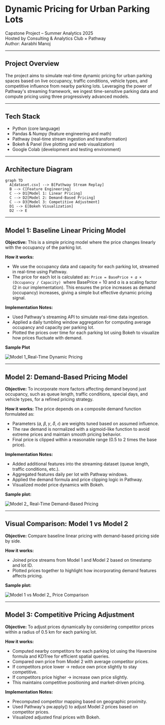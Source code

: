 # Dynamic Pricing for Urban Parking Lots

Capstone Project – Summer Analytics 2025  
Hosted by Consulting & Analytics Club × Pathway  
Author: Aarabhi Manoj  

---

## Project Overview

The project aims to simulate real-time dynamic pricing for urban parking spaces based on live occupancy, traffic conditions, vehicle types, and competitive influence from nearby parking lots. Leveraging the power of Pathway's streaming framework, we ingest time-sensitive parking data and compute pricing using three progressively advanced models.

---

## Tech Stack

- Python (core language)
- Pandas & Numpy (feature engineering and math)
- Pathway (real-time stream ingestion and transformation)
- Bokeh & Panel (live plotting and web visualization)
- Google Colab (development and testing environment)

---

## Architecture Diagram

```mermaid
graph TD
  A[dataset.csv] --> B[Pathway Stream Replay]
  B --> C[Feature Engineering]
  C --> D1[Model 1: Linear Pricing]
  C --> D2[Model 2: Demand-Based Pricing]
  C --> D3[Model 3: Competitive Adjustment]
  D1 --> E[Bokeh Visualization]
  D2 --> E
```
---
## Model 1: Baseline Linear Pricing Model
**Objective:**
This is a simple pricing model where the price changes linearly with the occupancy of the parking lot.

**How it works:**
- We use the occupancy data and capacity for each parking lot, streamed in real-time using Pathway.
- The price for each lot is calculated as:
```Price = BasePrice + 𝛼 × (Occupancy / Capacity)```
​
where BasePrice = 10 and α is a scaling factor (2 in our implementation).
This ensures the price increases as demand (occupancy) increases, giving a simple but effective dynamic pricing signal.

**Implementation Notes:**
- Used Pathway's streaming API to simulate real-time data ingestion.
- Applied a daily tumbling window aggregation for computing average occupancy and capacity per parking lot.
- Plotted the prices over time for each parking lot using Bokeh to visualize how prices fluctuate with demand.

**Sample Plot**

![Model 1_Real-Time Dynamic Pricing](https://github.com/user-attachments/assets/7589eaf9-76f8-450c-9d5c-25fe554f1bba)

---

## Model 2: Demand-Based Pricing Model
**Objective:**
To incorporate more factors affecting demand beyond just occupancy, such as queue length, traffic conditions, special days, and vehicle types, for a refined pricing strategy.

**How it works:**
The price depends on a composite demand function formulated as:


- Parameters (𝛼, 𝛽, 𝛾, 𝛿, 𝜖) are weights tuned based on assumed influence.
- The raw demand is normalized with a sigmoid-like function to avoid extreme prices and maintain smooth pricing behavior.
- Final price is clipped within a reasonable range (0.5 to 2 times the base price).

**Implementation Notes:**
- Added additional features into the streaming dataset (queue length, traffic conditions, etc.).
- Aggregated features daily per lot with Pathway windows.
- Applied the demand formula and price clipping logic in Pathway.
- Visualized model price dynamics with Bokeh.

**Sample plot:**

![Model 2_ Real-Time Demand-Based Pricing](https://github.com/user-attachments/assets/a2566522-6612-4dff-b79b-6a36f6220046)

---
## Visual Comparison: Model 1 vs Model 2
**Objective:**
Compare baseline linear pricing with demand-based pricing side by side.

**How it works:**
- Joined price streams from Model 1 and Model 2 based on timestamp and lot ID.
- Plotted prices together to highlight how incorporating demand features affects pricing.

**Sample plot:**

![Model 1 vs Model 2_ Price Comparison](https://github.com/user-attachments/assets/f52fdf3d-5500-443e-b39a-31fd7930d917)

---

## Model 3: Competitive Pricing Adjustment
**Objective:**
To adjust prices dynamically by considering competitor prices within a radius of 0.5 km for each parking lot.

**How it works:**
- Computed nearby competitors for each parking lot using the Haversine formula and KDTree for efficient spatial queries.
- Compared own price from Model 2 with average competitor prices.
- If competitors price lower → reduce own price slightly to stay competitive.
- If competitors price higher → increase own price slightly.
- This maintains competitive positioning and market-driven pricing.

**Implementation Notes:**
- Precomputed competitor mapping based on geographic proximity.
- Used Pathway's pw.apply() to adjust Model 2 prices based on competitor prices.
- Visualized adjusted final prices with Bokeh.

